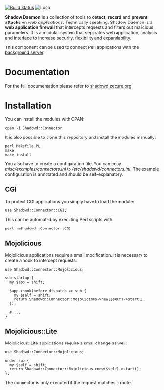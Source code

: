 [![Build Status](https://travis-ci.org/zecure/shadowd_perl.svg)](https://travis-ci.org/zecure/shadowd_perl)
![Logo](http://shadowd.zecure.org/img/logo_small.png)

**Shadow Daemon** is a collection of tools to **detect**, **record** and **prevent** **attacks** on *web applications*. Technically speaking, Shadow Daemon is a **web application firewall** that intercepts requests and filters out malicious parameters. It is a modular system that separates web application, analysis and interface to increase security, flexibility and expandability.

This component can be used to connect Perl applications with the [background server](https://github.com/zecure/shadowd).

# Documentation
For the full documentation please refer to [shadowd.zecure.org](https://shadowd.zecure.org/).

# Installation
You can install the modules with CPAN:

    cpan -i Shadowd::Connector

It is also possible to clone this repository and install the modules manually:

    perl Makefile.PL
    make
    make install

You also have to create a configuration file. You can copy *misc/examples/connectors.ini* to */etc/shadowd/connectors.ini*. The example configuration is annotated and should be self-explanatory.

## CGI
To protect CGI applications you simply have to load the module:

    use Shadowd::Connector::CGI;

This can be automated by executing Perl scripts with:

    perl -mShadowd::Connector::CGI

## Mojolicious
Mojolicious applications require a small modification. It is necessary to create a hook to intercept requests:

    use Shadowd::Connector::Mojolicious;
    
    sub startup {
      my $app = shift;
    
      $app->hook(before_dispatch => sub {
        my $self = shift;
        return Shadowd::Connector::Mojolicious->new($self)->start();
      });

      # ...
    }

## Mojolicious::Lite
Mojolicious::Lite applications require a small change as well:

    use Shadowd::Connector::Mojolicious;
    
    under sub {
      my $self = shift;
      return Shadowd::Connector::Mojolicious->new($self)->start();
    };

The connector is only executed if the request matches a route.
